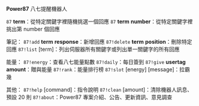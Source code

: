 **Power87** 八七提醒機器人

`87` __term__：從特定關鍵字裡隨機挑選一個回應
`87` __term__ __number__：從特定關鍵字裡挑出第 number 個回應

筆記：
`87!add` __term__ __response__：新增回應
`87!delete` __term__ __position__：刪除特定回應
`87!list` [term]：列出伺服器所有關鍵字或列出單一關鍵字的所有回應

能量：
`87!energy`：查看八七能量點數
`87!daily`：每日簽到
`87!give` __usertag__ __amount__：贈與能量
`87!rank`：能量排行榜
`87!slot` [energy] [message]：拉霸幾

其他：
`87!help` [command]：指令說明
`87!clean` [amount]：清除機器人訊息、預設 20 則
`87!about`：Power87 專案介紹、公告、更新資訊、意見調查
